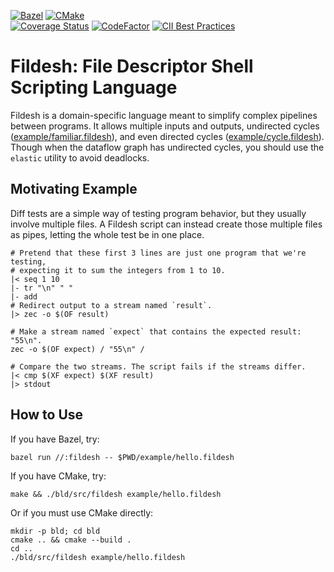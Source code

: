 [![Bazel](https://github.com/fildesh/fildesh/actions/workflows/bazel.yml/badge.svg)](https://github.com/fildesh/fildesh/actions/workflows/bazel.yml)
[![CMake](https://github.com/fildesh/fildesh/actions/workflows/cmake.yml/badge.svg)](https://github.com/fildesh/fildesh/actions/workflows/cmake.yml)
\
[![Coverage Status](https://coveralls.io/repos/github/fildesh/fildesh/badge.svg?branch=trunk)](https://coveralls.io/github/fildesh/fildesh?branch=trunk)
[![CodeFactor](https://www.codefactor.io/repository/github/fildesh/fildesh/badge)](https://www.codefactor.io/repository/github/fildesh/fildesh)
[![CII Best Practices](https://bestpractices.coreinfrastructure.org/projects/6377/badge)](https://bestpractices.coreinfrastructure.org/projects/6377)


# Fildesh: File Descriptor Shell Scripting Language

Fildesh is a domain-specific language meant to simplify complex pipelines between programs.
It allows multiple inputs and outputs, undirected cycles ([example/familiar.fildesh](example/familiar.fildesh)), and even directed cycles ([example/cycle.fildesh](example/cycle.fildesh)).
Though when the dataflow graph has undirected cycles, you should use the `elastic` utility to avoid deadlocks.

## Motivating Example

Diff tests are a simple way of testing program behavior, but they usually involve multiple files.
A Fildesh script can instead create those multiple files as pipes, letting the whole test be in one place.

```shell
# Pretend that these first 3 lines are just one program that we're testing,
# expecting it to sum the integers from 1 to 10.
|< seq 1 10
|- tr "\n" " "
|- add
# Redirect output to a stream named `result`.
|> zec -o $(OF result)

# Make a stream named `expect` that contains the expected result: "55\n".
zec -o $(OF expect) / "55\n" /

# Compare the two streams. The script fails if the streams differ.
|< cmp $(XF expect) $(XF result)
|> stdout
```

## How to Use

If you have Bazel, try:
```shell
bazel run //:fildesh -- $PWD/example/hello.fildesh
```

If you have CMake, try:
```shell
make && ./bld/src/fildesh example/hello.fildesh
```
Or if you must use CMake directly:
```shell
mkdir -p bld; cd bld
cmake .. && cmake --build .
cd ..
./bld/src/fildesh example/hello.fildesh
```

